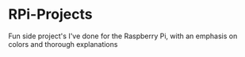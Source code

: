 # RPi-Projects
Fun side project's I've done for the Raspberry Pi, with an emphasis on colors and thorough explanations

